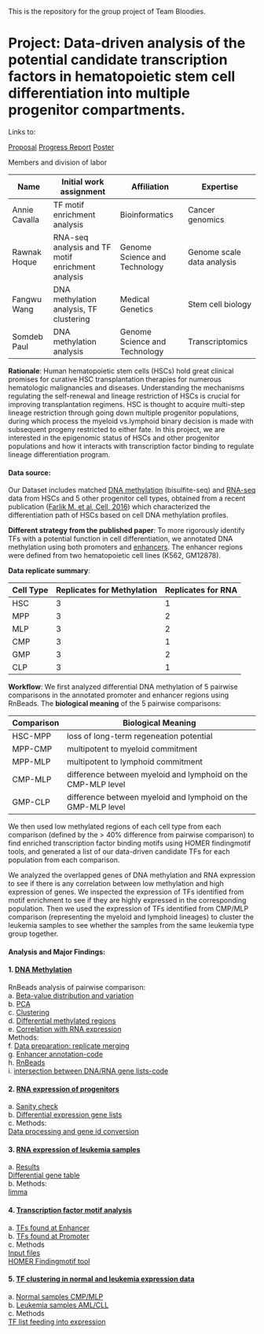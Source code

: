 This is the repository for the group project of Team Bloodies. 

**Project: Data-driven analysis of the potential candidate transcription factors in hematopoietic stem cell differentiation into multiple progenitor compartments.**
==============================================
Links to:

[Proposal](https://github.com/STAT540-UBC/team_Bloodies/blob/master/Proposal/Proposal.md)
[Progress Report](https://github.com/STAT540-UBC/team_Bloodies/issues/11)
[Poster](team_Bloodies/Poster/Poster.pdf)

Members and division of labor  
  
| Name | Initial work assignment | Affiliation | Expertise |  
| ------------- | ------------- | ------------- | ------------- |  
| Annie Cavalla | TF motif enrichment analysis | Bioinformatics | Cancer genomics |  
| Rawnak Hoque  | RNA-seq analysis and TF motif enrichment analysis | Genome Science and Technology | Genome scale data analysis |  
| Fangwu Wang | DNA methylation analysis, TF clustering | Medical Genetics | Stem cell biology|  
| Somdeb Paul  | DNA methylation analysis | Genome Science and Technology | Transcriptomics |  


**Rationale**: Human hematopoietic stem cells (HSCs) hold great clinical promises for curative HSC transplantation therapies for numerous hematologic malignancies and diseases. Understanding the mechanisms regulating the self-renewal and lineage restriction of HSCs is crucial for improving transplantation regimens. HSC is thought to acquire multi-step lineage restriction through going down multiple progenitor populations, during which process the myeloid vs.lymphoid binary decision is made with subsequent progeny restricted to either fate. In this project, we are interested in the epigenomic status of HSCs and other progenitor populations and how it interacts with transcription factor binding to regulate lineage differentiation program.


#### Data source: 
Our Dataset includes matched [DNA methylation]() (bisulfite-seq) and [RNA-seq]() data from HSCs and 5 other progenitor cell types, obtained from a recent publication ([Farlik M. et al, Cell, 2016]()) which characterized the differentiation path of HSCs based on cell DNA methylation profiles.

**Different strategy from the published paper**: To more rigorously identify TFs with a potential function in cell differentiation, we annotated DNA methylation using both promoters and [enhancers](). The enhancer regions were defined from two hematopoietic cell lines (K562, GM12878).

**Data replicate summary**: 

Cell Type |  Replicates for Methylation  | Replicates for RNA |
---------|-------|-----
HSC|3 |1|
MPP|3 |2|
MLP|3 |2|
CMP|3 |1|
GMP|3 |2|
CLP|3 |1|

**Workflow**: We first analyzed differential DNA methylation of 5 pairwise comparisons in the annotated promoter and enhancer regions using RnBeads. The **biological meaning** of the 5 pairwise comparisons:

Comparison|Biological Meaning
---------|-------
HSC-MPP|loss of long-term regeneation potential
MPP-CMP|multipotent to myeloid commitment
MPP-MLP|multipotent to lymphoid commitment
CMP-MLP|difference between myeloid and lymphoid on the CMP-MLP level
GMP-CLP|difference between myeloid and lymphoid on the GMP-MLP level

We then used low methylated regions of each cell type from each comparison (defined by the > 40% difference from pairwise comparison) to find enriched transcription factor binding motifs using HOMER findingmotif tools, and generated a list of our data-driven candidate TFs for each population from each comparison.

We analyzed the overlapped genes of DNA methylation and RNA expression to see if there is any correlation between low methylation and high expression of genes. We inspected the expression of TFs identified from motif enrichment to see if they are highly expressed in the corresponding population. Then we used the expression of TFs identified from CMP/MLP comparison (representing the myeloid and lymphoid lineages) to cluster the leukemia samples to see whether the samples from the same leukemia type group together.

#### Analysis and Major Findings:

#### 1. [DNA Methylation]()  
RnBeads analysis of pairwise comparison:  
a. [Beta-value distribution and variation](https://github.com/STAT540-UBC/team_Bloodies/tree/master/Results/1.DNA_methylation_RnBeads/Variance%26Distribution)  
b. [PCA](https://github.com/STAT540-UBC/team_Bloodies/tree/master/Results/1.DNA_methylation_RnBeads/PCA)  
c. [Clustering](https://github.com/STAT540-UBC/team_Bloodies/tree/master/Results/1.DNA_methylation_RnBeads/Clustering)  
d. [Differential methylated regions](https://github.com/STAT540-UBC/team_Bloodies/tree/master/Results/1.DNA_methylation_RnBeads/Differential_meth_regions_filtered)  
e. [Correlation with RNA expression](https://github.com/STAT540-UBC/team_Bloodies/tree/master/Results/3.DNAme_RNA_correlation)    
Methods:  
f. [Data preparation: replicate merging](https://github.com/STAT540-UBC/team_Bloodies/blob/master/Methods/DNA_methylation_RnBeads/methylation.merge.md)  
g. [Enhancer annotation-code](https://github.com/STAT540-UBC/team_Bloodies/blob/master/Methods/DNA_methylation_RnBeads/Annotation_Rnbeads_Revised.R)  
h. [RnBeads]()  
i. [intersection between DNA/RNA gene lists-code](https://github.com/STAT540-UBC/team_Bloodies/blob/master/Methods/DNA_methylation_RnBeads/Methylation_Gene.expr_intersect.R)  


#### 2. [RNA expression of progenitors](https://github.com/STAT540-UBC/team_Bloodies/tree/master/Results/2.RNA-seq/Normal)  
a. [Sanity check](https://github.com/STAT540-UBC/team_Bloodies/tree/master/Results/2.RNA-seq/Normal)  
b. [Differential expression gene lists](https://github.com/STAT540-UBC/team_Bloodies/tree/master/Results/2.RNA-seq/Normal/Genelist)  
c. Methods:  
[Data processing and gene id conversion](https://github.com/STAT540-UBC/team_Bloodies/tree/master/Methods/RNAseq_Normal)  

#### 3. [RNA expression of leukemia samples](https://github.com/STAT540-UBC/team_Bloodies/tree/master/Results/2.RNA-seq/Leukemia)  
a. [Results](https://github.com/STAT540-UBC/team_Bloodies/tree/master/Results/2.RNA-seq/Leukemia/results)  
[Differential gene table](https://github.com/STAT540-UBC/team_Bloodies/blob/master/Results/2.RNA-seq/Leukemia/results/toptable.txt)  
b. Methods:  
[limma](https://github.com/STAT540-UBC/team_Bloodies/blob/master/Methods/RNAseq_leukemia/RNASeq_leukemia_limma.R)  


#### 4. [Transcription factor motif analysis](https://github.com/STAT540-UBC/team_Bloodies/tree/master/Results/4.TF_motif_enrichment)  
a. [TFs found at Enhancer](https://github.com/STAT540-UBC/team_Bloodies/tree/master/Results/4.TF_motif_enrichment/RESULTS_enhancer)  
b. [TFs found at Promoter](https://github.com/STAT540-UBC/team_Bloodies/tree/master/Results/4.TF_motif_enrichment/RESULTS_promoter)  
c. Methods  
[Input files](https://github.com/STAT540-UBC/team_Bloodies/tree/master/Results/4.TF_motif_enrichment/Input_text_files_TFmotif)  
[HOMER Findingmotif tool]()  

#### 5. [TF clustering in normal and leukemia expression data](https://github.com/STAT540-UBC/team_Bloodies/tree/master/Results/5.TF_clustering)  
a. [Normal samples CMP/MLP](https://github.com/STAT540-UBC/team_Bloodies/blob/master/Results/5.TF_clustering/Clustering_TFlist_normal_CMP-MLP.pdf)  
b. [Leukemia samples AML/CLL](https://github.com/STAT540-UBC/team_Bloodies/blob/master/Results/5.TF_clustering/Leukemia_TF_clustering.pdf)  
c. Methods  
[TF list feeding into expression](https://github.com/STAT540-UBC/team_Bloodies/blob/master/Methods/TF_clustering/TF_RNAseq_clustering.R)  


